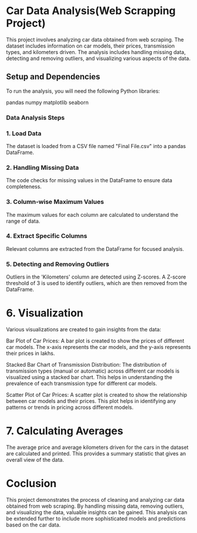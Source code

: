 # Car Data Analysis(Web Scrapping Project)
This project involves analyzing car data obtained from web scraping. The dataset includes information on car models, their prices, transmission types, and kilometers driven. The analysis includes handling missing data, detecting and removing outliers, and visualizing various aspects of the data.

## Setup and Dependencies
To run the analysis, you will need the following Python libraries:

pandas
numpy
matplotlib
seaborn

### Data Analysis Steps
### 1. Load Data
The dataset is loaded from a CSV file named "Final File.csv" into a pandas DataFrame.

### 2. Handling Missing Data
The code checks for missing values in the DataFrame to ensure data completeness.

### 3. Column-wise Maximum Values
The maximum values for each column are calculated to understand the range of data.

### 4. Extract Specific Columns
Relevant columns are extracted from the DataFrame for focused analysis.

### 5. Detecting and Removing Outliers
Outliers in the 'Kilometers' column are detected using Z-scores. A Z-score threshold of 3 is used to identify outliers, which are then removed from the DataFrame.

# 6. Visualization
Various visualizations are created to gain insights from the data:

Bar Plot of Car Prices: A bar plot is created to show the prices of different car models. The x-axis represents the car models, and the y-axis represents their prices in lakhs.

Stacked Bar Chart of Transmission Distribution: The distribution of transmission types (manual or automatic) across different car models is visualized using a stacked bar chart. This helps in understanding the prevalence of each transmission type for different car models.

Scatter Plot of Car Prices: A scatter plot is created to show the relationship between car models and their prices. This plot helps in identifying any patterns or trends in pricing across different models.

# 7. Calculating Averages
The average price and average kilometers driven for the cars in the dataset are calculated and printed. This provides a summary statistic that gives an overall view of the data.

# Coclusion
This project demonstrates the process of cleaning and analyzing car data obtained from web scraping. By handling missing data, removing outliers, and visualizing the data, valuable insights can be gained. This analysis can be extended further to include more sophisticated models and predictions based on the car data.




